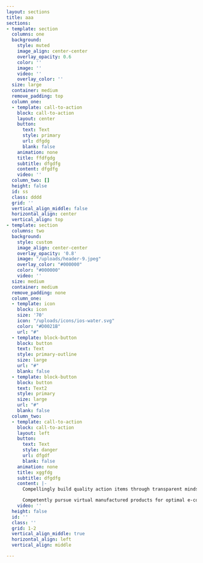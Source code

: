 ```yaml
---
layout: sections
title: aaa
sections:
- template: section
  columns: one
  background:
    style: muted
    image_align: center-center
    overlay_opacity: 0.6
    color: ''
    image: ''
    video: ''
    overlay_color: ''
  size: large
  container: medium
  remove_padding: top
  column_one:
  - template: call-to-action
    block: call-to-action
    layout: center
    button:
      text: Text
      style: primary
      url: dfgdg
      blank: false
    animation: none
    title: ffdfgdg
    subtitle: dfgdfg
    content: dfgdfg
    video: ''
  column_two: []
  height: false
  id: ss
  class: dddd
  grid: ''
  vertical_align_middle: false
  horizontal_align: center
  vertical_align: top
- template: section
  columns: two
  background:
    style: custom
    image_align: center-center
    overlay_opacity: '0.8'
    image: "/uploads/header-9.jpeg"
    overlay_color: "#000000"
    color: "#000000"
    video: ''
  size: medium
  container: medium
  remove_padding: none
  column_one:
  - template: icon
    block: icon
    size: '70'
    icon: "/uploads/icons/ios-water.svg"
    color: "#D0021B"
    url: "#"
  - template: block-button
    block: button
    text: Text
    style: primary-outline
    size: large
    url: "#"
    blank: false
  - template: block-button
    block: button
    text: Text2
    style: primary
    size: large
    url: "#"
    blank: false
  column_two:
  - template: call-to-action
    block: call-to-action
    layout: left
    button:
      text: Text
      style: danger
      url: dfgdf
      blank: false
    animation: none
    title: xggfdg
    subtitle: dfgdfg
    content: |-
      Compellingly build quality action items through transparent mindshare. Phosfluorescently implement e-business innovation via multidisciplinary total linkage. Credibly underwhelm highly efficient innovation through collaborative mindshare. Compellingly disintermediate leveraged e-tailers for next-generation vortals. Synergistically re-engineer economically sound results for scalable leadership.

      Competently pursue virtual manufactured products for optimal e-commerce. Competently network excellent data before focused niche markets. Competently revolutionize long-term high-impact e-business whereas resource maximizing action items. Conveniently re-engineer tactical value before holistic innovation. Appropriately transition end-to-end infomediaries with proactive leadership skills.
    video: ''
  height: false
  id: ''
  class: ''
  grid: 1-2
  vertical_align_middle: true
  horizontal_align: left
  vertical_align: middle

---
```

